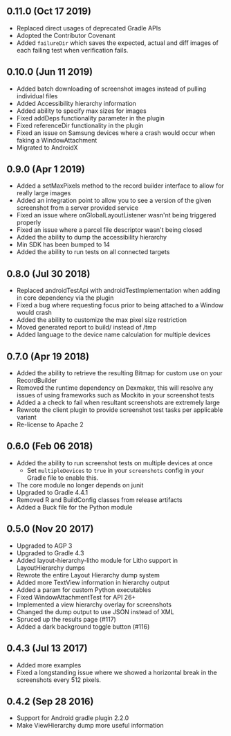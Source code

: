 0.11.0 (Oct 17 2019)
------
- Replaced direct usages of deprecated Gradle APIs
- Adopted the Contributor Covenant
- Added `failureDir` which saves the expected, actual and diff images of each failing test when verification fails.

0.10.0 (Jun 11 2019)
------
- Added batch downloading of screenshot images instead of pulling individual files
- Added Accessibility hierarchy information
- Added ability to specify max sizes for images
- Fixed addDeps functionality parameter in the plugin
- Fixed referenceDir functionality in the plugin
- Fixed an issue on Samsung devices where a crash would occur when faking a WindowAttachment
- Migrated to AndroidX

0.9.0 (Apr 1 2019)
-----
- Added a setMaxPixels method to the record builder interface to allow for really large images
- Added an integration point to allow you to see a version of the given screenshot from a server provided service
- Fixed an issue where onGlobalLayoutListener wasn'nt being triggered properly
- Fixed an issue where a parcel file descriptor wasn't being closed
- Added the ability to dump the accessibility hierarchy
- Min SDK has been bumped to 14
- Added the ability to run tests on all connected targets

0.8.0 (Jul 30 2018)
-----
- Replaced androidTestApi with androidTestImplementation when adding in core dependency via the plugin
- Fixed a bug where requesting focus prior to being attached to a Window would crash
- Added the ability to customize the max pixel size restriction
- Moved generated report to build/ instead of /tmp
- Added language to the device name calculation for multiple devices

0.7.0 (Apr 19 2018)
-----
- Added the ability to retrieve the resulting Bitmap for custom use on your RecordBuilder
- Removed the runtime dependency on Dexmaker, this will resolve any issues of using frameworks such as Mockito in your screenshot tests
- Added a a check to fail when resultant screenshots are extremely large
- Rewrote the client plugin to provide screenshot test tasks per applicable variant
- Re-license to Apache 2

0.6.0 (Feb 06 2018)
-----
- Added the ability to run screenshot tests on multiple devices at once
  - Set `multipleDevices` to `true` in your `screenshots` config in your Gradle file to enable this.
- The core module no longer depends on junit
- Upgraded to Gradle 4.4.1
- Removed R and BuildConfig classes from release artifacts
- Added a Buck file for the Python module

0.5.0 (Nov 20 2017)
-----
- Upgraded to AGP 3
- Upgraded to Gradle 4.3
- Added layout-hierarchy-litho module for Litho support in LayoutHierarchy dumps
- Rewrote the entire Layout Hierarchy dump system
- Added more TextView information in hierarchy output
- Added a param for custom Python executables
- Fixed WindowAttachmentTest for API 26+
- Implemented a view hierarchy overlay for screenshots
- Changed the dump output to use JSON instead of XML
- Spruced up the results page (#117)
- Added a dark background toggle button (#116)

0.4.3 (Jul 13 2017)
-----
- Added more examples
- Fixed a longstanding issue where we showed a horizontal break in the screenshots every 512 pixels.

0.4.2 (Sep 28 2016)
-----
- Support for Android gradle plugin 2.2.0
- Make ViewHierarchy dump more useful information
